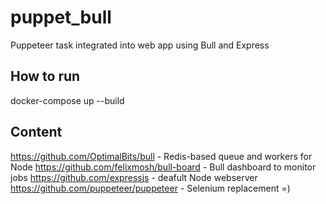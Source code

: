# puppet_bull
Puppeteer task integrated into web app using Bull and Express

## How to run
docker-compose up --build

## Content
https://github.com/OptimalBits/bull - Redis-based queue and workers for Node
https://github.com/felixmosh/bull-board - Bull dashboard to monitor jobs
https://github.com/expressjs - deafult Node webserver
https://github.com/puppeteer/puppeteer - Selenium replacement =)
